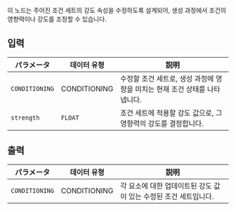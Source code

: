 이 노드는 주어진 조건 세트의 강도 속성을 수정하도록 설계되어, 생성 과정에서 조건의 영향력이나 강도를 조정할 수 있습니다.

## 입력

| パラメータ | 데이터 유형 | 説明 |
|-----------|-------------|-------------|
| `CONDITIONING` | CONDITIONING | 수정할 조건 세트로, 생성 과정에 영향을 미치는 현재 조건 상태를 나타냅니다. |
| `strength` | `FLOAT` | 조건 세트에 적용할 강도 값으로, 그 영향력의 강도를 결정합니다. |

## 출력

| パラメータ | 데이터 유형 | 説明 |
|-----------|-------------|-------------|
| `CONDITIONING` | CONDITIONING | 각 요소에 대한 업데이트된 강도 값이 있는 수정된 조건 세트입니다. |

